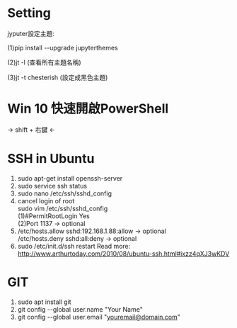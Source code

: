 # Setting

jyputer設定主題:  

(1)pip install --upgrade jupyterthemes

(2)jt -l (查看所有主題名稱)

(3)jt -t chesterish (設定成黑色主題)

# Win 10 快速開啟PowerShell
-> shift + 右鍵 <-

# SSH in Ubuntu 
1. sudo apt-get install openssh-server
2. sudo service ssh status
3. sudo nano /etc/ssh/sshd_config
4. cancel login of root<br /> 
   sudo vim /etc/ssh/sshd_config <br /> 
    (1)#PermitRootLogin Yes <br /> 
    (2)Port 1137 -> optional 
5. /etc/hosts.allow sshd:192.168.1.88:allow -> optional<br /> 
   /etc/hosts.deny  sshd:all:deny -> optional
6. sudo /etc/init.d/ssh restart
Read more: http://www.arthurtoday.com/2010/08/ubuntu-ssh.html#ixzz4qXJ3wKDV

# GIT
1. sudo apt install git
2. git config --global user.name "Your Name"
3. git config --global user.email "youremail@domain.com"
